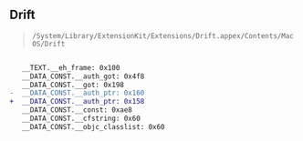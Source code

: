## Drift

> `/System/Library/ExtensionKit/Extensions/Drift.appex/Contents/MacOS/Drift`

```diff

   __TEXT.__eh_frame: 0x100
   __DATA_CONST.__auth_got: 0x4f8
   __DATA_CONST.__got: 0x198
-  __DATA_CONST.__auth_ptr: 0x160
+  __DATA_CONST.__auth_ptr: 0x158
   __DATA_CONST.__const: 0xae8
   __DATA_CONST.__cfstring: 0x60
   __DATA_CONST.__objc_classlist: 0x60

```
